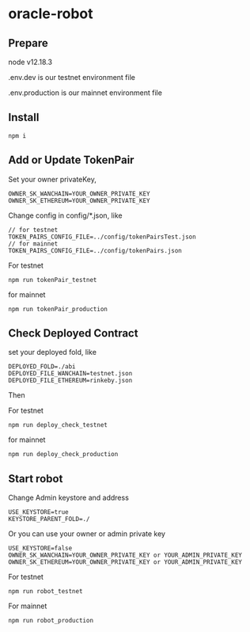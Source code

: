 # oracle-robot

## Prepare

node v12.18.3

.env.dev is our testnet environment file

.env.production is our mainnet environment file

## Install


```
npm i
```

## Add or Update TokenPair

Set your owner privateKey,

```
OWNER_SK_WANCHAIN=YOUR_OWNER_PRIVATE_KEY
OWNER_SK_ETHEREUM=YOUR_OWNER_PRIVATE_KEY
```

Change config in config/*.json, like

```
// for testnet 
TOKEN_PAIRS_CONFIG_FILE=../config/tokenPairsTest.json
// for mainnet
TOKEN_PAIRS_CONFIG_FILE=../config/tokenPairs.json
```

For testnet

```
npm run tokenPair_testnet
```

for mainnet

```
npm run tokenPair_production
```

## Check Deployed Contract

set your deployed fold, like

```
DEPLOYED_FOLD=./abi
DEPLOYED_FILE_WANCHAIN=testnet.json
DEPLOYED_FILE_ETHEREUM=rinkeby.json
```

Then

For testnet

```
npm run deploy_check_testnet
```

for mainnet

```
npm run deploy_check_production
```

## Start robot

Change Admin keystore and address 

```
USE_KEYSTORE=true
KEYSTORE_PARENT_FOLD=./
```
Or you can use your owner or admin private key

```
USE_KEYSTORE=false
OWNER_SK_WANCHAIN=YOUR_OWNER_PRIVATE_KEY or YOUR_ADMIN_PRIVATE_KEY
OWNER_SK_ETHEREUM=YOUR_OWNER_PRIVATE_KEY or YOUR_ADMIN_PRIVATE_KEY
```


For testnet

```
npm run robot_testnet
```

For mainnet

```
npm run robot_production
```
